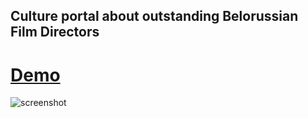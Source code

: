 ## Culture portal about outstanding Belorussian Film Directors
# [Demo](https://songbirds-team.netlify.com/)

![screenshot](https://user-images.githubusercontent.com/47819058/75624202-4c97f980-5bc3-11ea-814a-61c3090f7c72.png)
